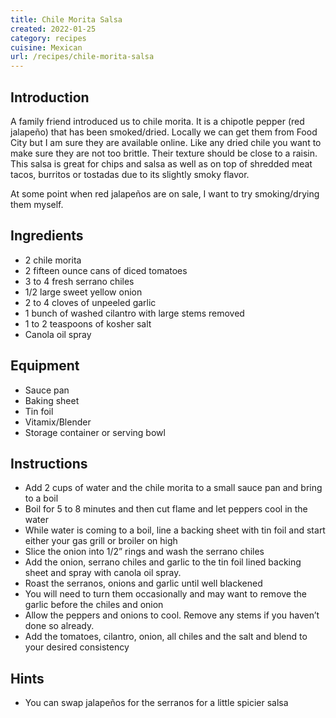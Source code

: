 ```yaml
---
title: Chile Morita Salsa
created: 2022-01-25
category: recipes
cuisine: Mexican
url: /recipes/chile-morita-salsa
---
```

## Introduction

A family friend introduced us to chile morita. It is a chipotle pepper (red jalapeño) that has been smoked/dried. Locally we can get them from Food City but I am sure they are available online. Like any dried chile you want to make sure they are not too brittle. Their texture should be close to a raisin. This salsa is great for chips and salsa as well as on top of shredded meat tacos, burritos or tostadas due to its slightly smoky flavor.

At some point when red jalapeños are on sale, I want to try smoking/drying them myself.

## Ingredients
- 2 chile morita
- 2 fifteen ounce cans of diced tomatoes
- 3 to 4 fresh serrano chiles
- 1/2 large sweet yellow onion
- 2 to 4 cloves of unpeeled garlic
- 1 bunch of washed cilantro with large stems removed
- 1 to 2 teaspoons of kosher salt
- Canola oil spray

## Equipment
- Sauce pan
- Baking sheet
- Tin foil
- Vitamix/Blender
- Storage container or serving bowl

## Instructions
- Add 2 cups of water and the chile morita to a small sauce pan and bring to a boil
- Boil for 5 to 8 minutes and then cut flame and let peppers cool in the water
- While water is coming to a boil, line a backing sheet with tin foil and start either your gas grill or broiler on high
- Slice the onion into 1/2” rings and wash the serrano chiles
- Add the onion, serrano chiles and garlic to the tin foil lined backing sheet and spray with canola oil spray.
- Roast the serranos, onions and garlic until well blackened
- You will need to turn them occasionally and may want to remove the garlic before the chiles and onion
- Allow the peppers and onions to cool. Remove any stems if you haven’t done so already.
- Add the tomatoes, cilantro, onion, all chiles and the salt and blend to your desired consistency

## Hints
- You can swap jalapeños for the serranos for a little spicier salsa
